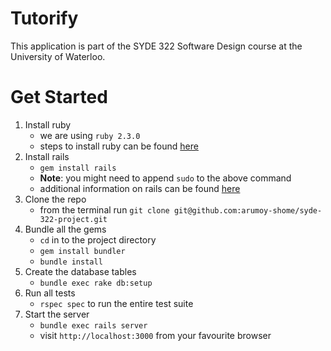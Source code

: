 # Tutorify

This application is part of the SYDE 322 Software Design course
at the University of Waterloo.

# Get Started

1. Install ruby
    - we are using `ruby 2.3.0`
    - steps to install ruby can be found
    [here](https://www.ruby-lang.org/en/documentation/installation/)
2. Install rails
    - `gem install rails`
    - **Note**: you might need to append `sudo` to the above command
    - additional information on rails can be found
    [here](http://guides.rubyonrails.org/getting_started.html)
3. Clone the repo
    - from the terminal run
    `git clone git@github.com:arumoy-shome/syde-322-project.git`
4. Bundle all the gems
    - `cd` in to the project directory
    - `gem install bundler`
    - `bundle install`
5. Create the database tables
    - `bundle exec rake db:setup`
6. Run all tests
    - `rspec spec` to run the entire test suite
7. Start the server
    - `bundle exec rails server`
    - visit `http://localhost:3000` from your favourite browser



